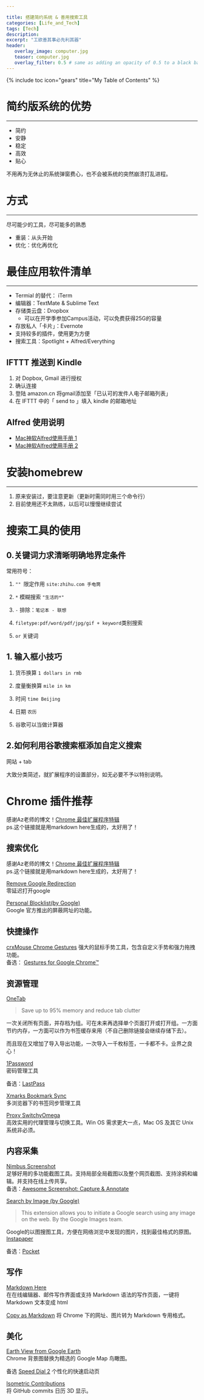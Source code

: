 ```yaml
---

title: 搭建简约系统 & 善用搜索工具
categories: [Life_and_Tech]
tags: [Tech]
description: 
excerpt: "工欲善其事必先利其器"
header:
   overlay_image: computer.jpg
   teaser: computer.jpg 
   overlay_filter: 0.5 # same as adding an opacity of 0.5 to a black background
---
```

{% include toc icon="gears" title="My Table of Contents" %}

# 简约版系统的优势
---
- 简约
- 安静
- 稳定
- 高效
- 贴心

不用再为无休止的系统弹窗费心，也不会被系统的突然崩溃打乱进程。

# 方式
---
尽可能少的工具，尽可能多的熟悉

- 重装：从头开始
- 优化：优化再优化

# 最佳应用软件清单
---
- Termial 的替代： iTerm
- 编辑器：TextMate & Sublime Text
- 存储类云盘：Dropbox
  - 可以在开学季参加Campus活动，可以免费获得25G的容量
- 存放私人「卡片」：Evernote
 - 支持较多的插件，使用更为方便
- 搜索工具：Spotlight + Alfred/Everything
  
## IFTTT 推送到 Kindle  
   1. 对 Dopbox, Gmail 进行授权
   2. 确认连接
   3. 登陆 amazon.cn 将gmail添加至「已认可的发件人电子邮箱列表」
   4. 在 IFTTT 中的「 send to 」填入 kindle 的邮箱地址
   
## Alfred 使用说明  
- [Mac神软Alfred使用手册 1](http://wellsnake.com/jekyll/update/2014/06/15/001/)
- [Mac神软Alfred使用手册 2](http://wellsnake.com/jekyll/update/2014/08/16/001/)


# 安装homebrew
---

1. 原来安装过，要注意更新（更新时需同时用三个命令行）
2. 目前使用还不太熟练，以后可以慢慢继续尝试

# 搜索工具的使用

## 0.关键词力求清晰明确地界定条件

常用符号：

1. `"" `限定作用 `site:zhihu.com 手电筒`

2. `*` 模糊搜索 `"生活的*"`

3. `-` 排除：`笔记本 - 联想` 

4. `filetype:pdf/word/pdf/jpg/gif + keyword`类别搜索

5. `or` 关键词



## 1. 输入框小技巧

1. 货币换算 `1 dollars in rmb`

2. 度量衡换算 `mile in km`

3. 时间 `time Beijing`

4. 日期 `农历`

5. 谷歌可以当做计算器

## 2.如何利用谷歌搜索框添加自定义搜索

网站 + tab 

大致分类简述，就扩展程序的设置部分，如无必要不予以特别说明。

# Chrome 插件推荐

感谢Az老师的博文！[Chrome 最佳扩展程序特辑](http://azeril.me/blog/The-Best-Chrome-Extensions.html)   
ps.这个链接就是用markdown here生成的，太好用了！

## 搜索优化

感谢Az老师的博文！[Chrome 最佳扩展程序特辑](http://azeril.me/blog/The-Best-Chrome-Extensions.html)   
ps.这个链接就是用markdown here生成的，太好用了！

[Remove Google Redirection](https://chrome.google.com/webstore/detail/dnhjklgpiifbofihffldllbcopkinlod)    
零延迟打开google

[Personal Blocklist(by Google)](https://chrome.google.com/webstore/detail/nolijncfnkgaikbjbdaogikpmpbdcdef)   
Google 官方推出的屏蔽网址的功能。


## 快捷操作

[crxMouse Chrome Gestures](https://chrome.google.com/webstore/detail/jlgkpaicikihijadgifklkbpdajbkhjo)
强大的鼠标手势工具，包含自定义手势和强力拖拽功能。  
备选： [Gestures for Google Chrome™](https://chrome.google.com/webstore/detail/gestures-for-google-chrom/jpkfjicglakibpenojifdiepckckakgk)



## 资源管理

[OneTab](https://chrome.google.com/webstore/detail/onetab/chphlpgkkbolifaimnlloiipkdnihall) 

> Save up to 95% memory and reduce tab clutter  

一次关闭所有页面，并存档为组。可在未来再选择单个页面打开或打开组。一方面节约内存，一方面可以作为书签缓存来用（不自己删除链接会继续存储下去）。


而且现在又增加了导入导出功能，一次导入一千枚标签，一卡都不卡。业界之良心！

[1Password](https://chrome.google.com/webstore/detail/1password-password-manage/aomjjhallfgjeglblehebfpbcfeobpgk?hl)  
密码管理工具

备选：[LastPass](https://chrome.google.com/webstore/detail/lastpass-free-password-ma/hdokiejnpimakedhajhdlcegeplioahd?hl)

[Xmarks Bookmark Sync](https://chrome.google.com/webstore/detail/xmarks-bookmark-sync/ajpgkpeckebdhofmmjfgcjjiiejpodla)  
多浏览器下的书签同步管理工具

[Proxy SwitchyOmega](https://chrome.google.com/webstore/detail/proxy-switchyomega/padekgcemlokbadohgkifijomclgjgif)  
高效实用的代理管理与切换工具。Win OS 需求更大一点，Mac OS 及其它 Unix 系统非必须。




## 内容采集

[Nimbus Screenshot](https://chrome.google.com/webstore/detail/bpconcjcammlapcogcnnelfmaeghhagj)  
足够好用的多功能截图工具。支持局部全局截图以及整个网页截图、支持涂鸦和编辑。并支持在线上传共享。  
备选：[Awesome Screenshot: Capture & Annotate](https://chrome.google.com/webstore/detail/awesome-screenshot-screen/nlipoenfbbikpbjkfpfillcgkoblgpmj?hl=en)

[Search by Image (by Google)](https://chrome.google.com/webstore/detail/search-by-image-by-google/dajedkncpodkggklbegccjpmnglmnflm)   

> This extension allows you to initiate a Google search using any image on the web. By the Google Images team.

Google的以图搜图工具，方便在网络浏览中发现的图片，找到最佳格式的原图。  
[Instapaper](https://chrome.google.com/webstore/detail/instapaper/pjalnmnmioafeenidfbjkghaglaenjbp)


备选：[Pocket](https://chrome.google.com/webstore/detail/save-to-pocket/niloccemoadcdkdjlinkgdfekeahmflj)



## 写作

[Markdown Here](https://chrome.google.com/webstore/detail/elifhakcjgalahccnjkneoccemfahfoa)   
在在线编辑器、邮件写作界面或支持 Markdown 语法的写作页面，一键将 Markdown 文本变成 html 

[Copy as Markdown](https://chrome.google.com/webstore/detail/fkeaekngjflipcockcnpobkpbbfbhmdn)
将 Chrome 下的网址、图片转为 Markdown 专用格式。



## 美化

[Earth View from Google Earth](https://chrome.google.com/webstore/detail/earth-view-from-google-ea/bhloflhklmhfpedakmangadcdofhnnoh)  
Chrome 背景图替换为精选的 Google Map 鸟瞰图。

备选 [Speed Dial 2](https://speeddial2.com/) 个性化的快速启动页

[Isometric Contributions](https://chrome.google.com/webstore/detail/isometric-contributions/mjoedlfflcchnleknnceiplgaeoegien)  
将 GitHub commits 日历 3D 显示。






